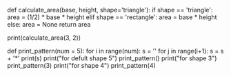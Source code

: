 def calculate_area(base, height, shape='triangle'):
    if shape == 'triangle':
        area = (1/2) * base * height
    elif shape == 'rectangle':
        area = base * height
    else:
        area = None
    return area

print(calculate_area(3, 2))  

def print_pattern(num = 5):
    for i in range(num):
        s = ''
        for j in range(i+1):
            s = s + '*'
        print(s)
print("for defult shape 5") 
print_pattern() 
print("for shape 3") 
print_pattern(3)
print("for shape 4") 
print_pattern(4)
